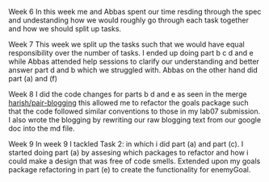 Week 6
In this week me and Abbas spent our time resding through the spec and undestanding how we would roughly go through each task together and how we should split up tasks.

Week 7
This week we split up the tasks such that we would have equal responsibility over the number of tasks.
I ended up doing part b c d and e while Abbas attended help sessions to clarify our understanding and better answer part d and b which we struggled with. Abbas on the other hand did part (a) and (f)
 
Week 8
I did the code changes for parts b d and e as seen in the merge [harish/pair-blogging](https://nw-syd-gitlab.cseunsw.tech/COMP2511/23T3/teams/F09A_BIDOOF/assignment-ii/-/merge_requests/6/diffs) this allowed me to refactor the goals package such that the code followed similar conventions to those in my lab07 submission. I also wrote the blogging by rewriting our raw blogging text from our google doc into the md file.

Week 9
In week 9 I tackled Task 2: in which i did part (a) and part (c).
I started doing part (a) by assesing which packages to refactor and how i could make a design that was free of code smells. Extended upon my goals package refactoring in part (e) to create the functionality for enemyGoal.
